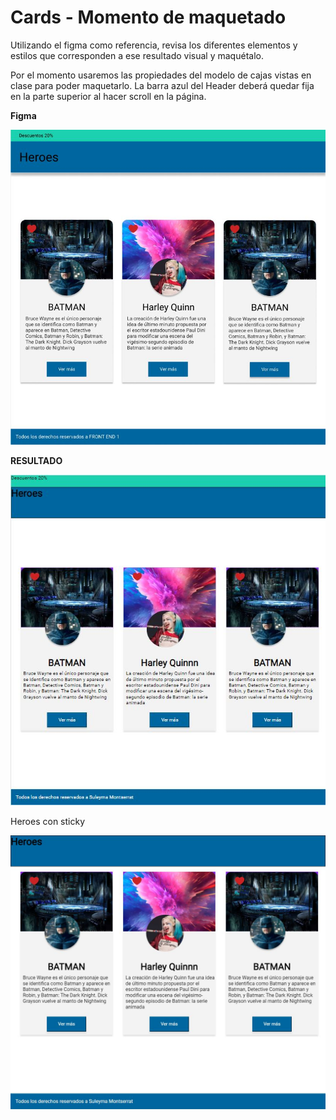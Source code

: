 # Cards - Momento de maquetado

Utilizando el figma como referencia, revisa los diferentes elementos y estilos que corresponden a ese resultado visual y maquétalo.

Por el momento usaremos las propiedades del modelo de cajas vistas en clase para poder maquetarlo. La barra azul del Header deberá quedar fija en la parte superior al hacer scroll en la página.

**Figma**

![Imagen del diseño en Figma](img/figma.JPG)


**RESULTADO**

![Imagen del resultado del maquetado](img/resultado.JPG)

Heroes con sticky

![Imagen del resultado del maquetado](img/sticky-heroes.JPG)